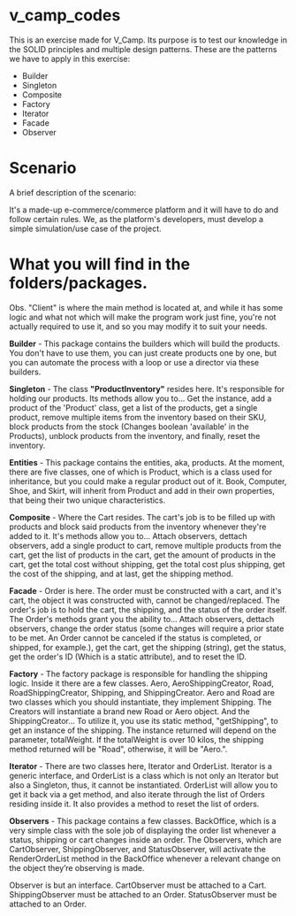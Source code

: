 # v_camp_codes

This is an exercise made for V_Camp.
Its purpose is to test our knowledge in the SOLID principles and multiple design patterns.
These are the patterns we have to apply in this exercise:
- Builder
- Singleton
- Composite
- Factory
- Iterator
- Facade
- Observer

# Scenario

A brief description of the scenario:

It's a made-up e-commerce/commerce platform and it will have to do and follow certain rules.
We, as the platform's developers, must develop a simple simulation/use case of the project.

# What you will find in the folders/packages.

Obs. "Client" is where the main method is located at, and while it has some logic and what not which will make the program work just fine, you're not actually required to use it, and so you may modify it to suit your needs.

**Builder** - This package contains the builders which will build the products. You don't have to use them, you can just create products one by one, but you can automate the process with a loop or use a director via these builders.

**Singleton** - The class **"ProductInventory"** resides here. It's responsible for holding our products. Its methods allow you to... Get the instance, add a product of the 'Product' class, get a list of the products, get a single product, remove multiple items from the inventory based on their SKU, block products from the stock (Changes boolean 'available' in the Products), unblock products from the inventory, and finally, reset the inventory.

**Entities** - This package contains the entities, aka, products. At the moment, there are five classes, one of which is Product, which is a class used for inheritance, but you could make a regular product out of it. Book, Computer, Shoe, and Skirt, will inherit from Product and add in their own properties, that being their two unique characteristics.

**Composite** - Where the Cart resides. The cart's job is to be filled up with products and block said products from the inventory whenever they're added to it. It's methods allow you to... Attach observers, dettach observers, add a single product to cart, remove multiple products from the cart, get the list of products in the cart, get the amount of products in the cart, get the total cost without shipping, get the total cost plus shipping, get the cost of the shipping, and at last, get the shipping method.

**Facade** - Order is here. The order must be constructed with a cart, and it's cart, the object it was constructed with, cannot be changed/replaced. The order's job is to hold the cart, the shipping, and the status of the order itself. The Order's methods grant you the ability to... Attach observers, dettach observers, change the order status (some changes will require a prior state to be met. An Order cannot be canceled if the status is completed, or shipped, for example.), get the cart, get the shipping (string), get the status, get the order's ID (Which is a static attribute), and to reset the ID.

**Factory** - The factory package is responsible for handling the shipping logic. Inside it there are a few classes.
Aero, AeroShippingCreator, Road, RoadShippingCreator, Shipping, and ShippingCreator. Aero and Road are two classes which you should instantiate, they implement Shipping. The Creators will instantiate a brand new Road or Aero object. And the ShippingCreator...
To utilize it, you use its static method, "getShipping", to get an instance of the shipping. The instance returned will depend on the parameter, totalWeight. If the totalWeight is over 10 kilos, the shipping method returned will be "Road", otherwise, it will be "Aero.".

**Iterator** - There are two classes here, Iterator and OrderList. Iterator is a generic interface, and OrderList is a class which is not only an Iterator but also a Singleton, thus, it cannot be instantiated. OrderList will allow you to get it back via a get method, and also iterate through the list of Orders residing inside it. It also provides a method to reset the list of orders.

**Observers** - This package contains a few classes. BackOffice, which is a very simple class with the sole job of displaying the order list whenever a status, shipping or cart changes inside an order. The Observers, which are CartObserver, ShippingObserver, and StatusObserver, will activate the RenderOrderList method in the BackOffice whenever a relevant change on the object they’re observing is made.

Observer is but an interface.
CartObserver must be attached to a Cart.
ShippingObserver must be attached to an Order.
StatusObserver must be attached to an Order.
